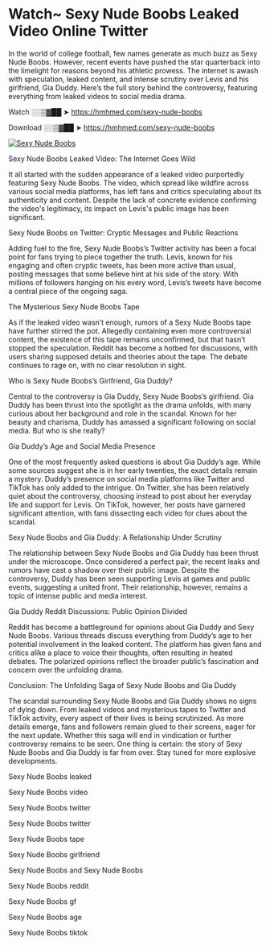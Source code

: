 # Watch~ Sexy Nude Boobs Leaked Video Online Twitter

In the world of college football, few names generate as much buzz as Sexy Nude Boobs. However, recent events have pushed the star quarterback into the limelight for reasons beyond his athletic prowess. The internet is awash with speculation, leaked content, and intense scrutiny over Levis and his girlfriend, Gia Duddy. Here’s the full story behind the controversy, featuring everything from leaked videos to social media drama.

Watch ░░▒▓██ ➤ https://hmhmed.com/sexy-nude-boobs

Download ░░▒▓██ ➤ https://hmhmed.com/sexy-nude-boobs

[![Sexy Nude Boobs](https://i.imgur.com/dJHk4Zq.gif)](https://hmhmed.com/sexy-nude-boobs)

Sexy Nude Boobs Leaked Video: The Internet Goes Wild

It all started with the sudden appearance of a leaked video purportedly featuring Sexy Nude Boobs. The video, which spread like wildfire across various social media platforms, has left fans and critics speculating about its authenticity and content. Despite the lack of concrete evidence confirming the video's legitimacy, its impact on Levis's public image has been significant.

Sexy Nude Boobs on Twitter: Cryptic Messages and Public Reactions

Adding fuel to the fire, Sexy Nude Boobs’s Twitter activity has been a focal point for fans trying to piece together the truth. Levis, known for his engaging and often cryptic tweets, has been more active than usual, posting messages that some believe hint at his side of the story. With millions of followers hanging on his every word, Levis’s tweets have become a central piece of the ongoing saga.

The Mysterious Sexy Nude Boobs Tape

As if the leaked video wasn’t enough, rumors of a Sexy Nude Boobs tape have further stirred the pot. Allegedly containing even more controversial content, the existence of this tape remains unconfirmed, but that hasn’t stopped the speculation. Reddit has become a hotbed for discussions, with users sharing supposed details and theories about the tape. The debate continues to rage on, with no clear resolution in sight.

Who is Sexy Nude Boobs’s Girlfriend, Gia Duddy?

Central to the controversy is Gia Duddy, Sexy Nude Boobs’s girlfriend. Gia Duddy has been thrust into the spotlight as the drama unfolds, with many curious about her background and role in the scandal. Known for her beauty and charisma, Duddy has amassed a significant following on social media. But who is she really?

Gia Duddy’s Age and Social Media Presence

One of the most frequently asked questions is about Gia Duddy’s age. While some sources suggest she is in her early twenties, the exact details remain a mystery. Duddy’s presence on social media platforms like Twitter and TikTok has only added to the intrigue. On Twitter, she has been relatively quiet about the controversy, choosing instead to post about her everyday life and support for Levis. On TikTok, however, her posts have garnered significant attention, with fans dissecting each video for clues about the scandal.

Sexy Nude Boobs and Gia Duddy: A Relationship Under Scrutiny

The relationship between Sexy Nude Boobs and Gia Duddy has been thrust under the microscope. Once considered a perfect pair, the recent leaks and rumors have cast a shadow over their public image. Despite the controversy, Duddy has been seen supporting Levis at games and public events, suggesting a united front. Their relationship, however, remains a topic of intense public and media interest.

Gia Duddy Reddit Discussions: Public Opinion Divided

Reddit has become a battleground for opinions about Gia Duddy and Sexy Nude Boobs. Various threads discuss everything from Duddy’s age to her potential involvement in the leaked content. The platform has given fans and critics alike a place to voice their thoughts, often resulting in heated debates. The polarized opinions reflect the broader public’s fascination and concern over the unfolding drama.

Conclusion: The Unfolding Saga of Sexy Nude Boobs and Gia Duddy

The scandal surrounding Sexy Nude Boobs and Gia Duddy shows no signs of dying down. From leaked videos and mysterious tapes to Twitter and TikTok activity, every aspect of their lives is being scrutinized. As more details emerge, fans and followers remain glued to their screens, eager for the next update. Whether this saga will end in vindication or further controversy remains to be seen. One thing is certain: the story of Sexy Nude Boobs and Gia Duddy is far from over. Stay tuned for more explosive developments.

Sexy Nude Boobs leaked

Sexy Nude Boobs video

Sexy Nude Boobs twitter

Sexy Nude Boobs twitter

Sexy Nude Boobs tape

Sexy Nude Boobs girlfriend

Sexy Nude Boobs and Sexy Nude Boobs

Sexy Nude Boobs reddit

Sexy Nude Boobs gf

Sexy Nude Boobs age

Sexy Nude Boobs tiktok